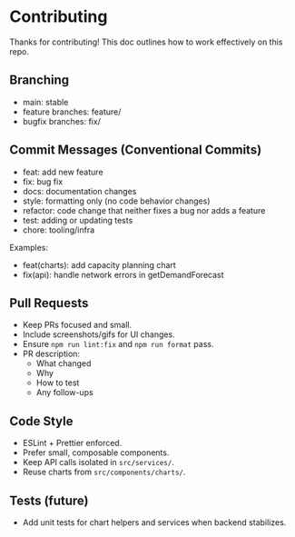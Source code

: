 # Contributing

Thanks for contributing! This doc outlines how to work effectively on this repo.

## Branching
- main: stable
- feature branches: feature/<short-description>
- bugfix branches: fix/<short-description>

## Commit Messages (Conventional Commits)
- feat: add new feature
- fix: bug fix
- docs: documentation changes
- style: formatting only (no code behavior changes)
- refactor: code change that neither fixes a bug nor adds a feature
- test: adding or updating tests
- chore: tooling/infra

Examples:
- feat(charts): add capacity planning chart
- fix(api): handle network errors in getDemandForecast

## Pull Requests
- Keep PRs focused and small.
- Include screenshots/gifs for UI changes.
- Ensure `npm run lint:fix` and `npm run format` pass.
- PR description:
  - What changed
  - Why
  - How to test
  - Any follow-ups

## Code Style
- ESLint + Prettier enforced.
- Prefer small, composable components.
- Keep API calls isolated in `src/services/`.
- Reuse charts from `src/components/charts/`.

## Tests (future)
- Add unit tests for chart helpers and services when backend stabilizes.